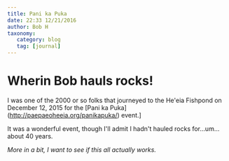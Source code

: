 ```yaml
---
title: Pani ka Puka
date: 22:33 12/21/2016
author: Bob H
taxonomy:
   category: blog
   tag: [journal]
---
```

Wherin Bob hauls rocks! 
===
I was one of the 2000 or so folks that journeyed to the He'eia Fishpond on December 12, 2015 for the [Pani ka Puka] (http://paepaeoheeia.org/panikapuka/) event.]

It was a wonderful event, though I'll admit I hadn't hauled rocks for…um…about 40 years. 

*More in a bit, I want to see if this all actually works.*


